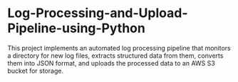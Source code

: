 # Log-Processing-and-Upload-Pipeline-using-Python
This project implements an automated log processing pipeline that monitors a directory for new log files, extracts structured data from them, converts them into JSON format, and uploads the processed data to an AWS S3 bucket for storage.
